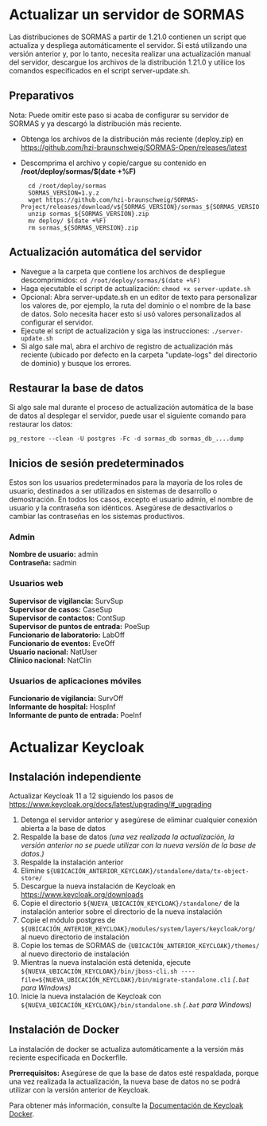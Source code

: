 # Actualizar un servidor de SORMAS
Las distribuciones de SORMAS a partir de 1.21.0 contienen un script que actualiza y despliega automáticamente el servidor. Si está utilizando una versión anterior y, por lo tanto, necesita realizar una actualización manual del servidor, descargue los archivos de la distribución 1.21.0 y utilice los comandos especificados en el script server-update.sh.

## Preparativos
Nota: Puede omitir este paso si acaba de configurar su servidor de SORMAS y ya descargó la distribución más reciente.

* Obtenga los archivos de la distribución más reciente (deploy.zip) en https://github.com/hzi-braunschweig/SORMAS-Open/releases/latest
* Descomprima el archivo y copie/cargue su contenido en **/root/deploy/sormas/$(date +%F)**
        
		cd /root/deploy/sormas
		SORMAS_VERSION=1.y.z
		wget https://github.com/hzi-braunschweig/SORMAS-Project/releases/download/v${SORMAS_VERSION}/sormas_${SORMAS_VERSION}.zip
		unzip sormas_${SORMAS_VERSION}.zip
		mv deploy/ $(date +%F)
		rm sormas_${SORMAS_VERSION}.zip
## Actualización automática del servidor
* Navegue a la carpeta que contiene los archivos de despliegue descomprimidos:
``cd /root/deploy/sormas/$(date +%F)``
* Haga ejecutable el script de actualización:
``chmod +x server-update.sh``
* Opcional: Abra server-update.sh en un editor de texto para personalizar los valores de, por ejemplo, la ruta del dominio o el nombre de la base de datos. Solo necesita hacer esto si usó valores personalizados al configurar el servidor.
* Ejecute el script de actualización y siga las instrucciones:
``./server-update.sh``
* Si algo sale mal, abra el archivo de registro de actualización más reciente (ubicado por defecto en la carpeta "update-logs" del directorio de dominio) y busque los errores.

## Restaurar la base de datos
Si algo sale mal durante el proceso de actualización automática de la base de datos al desplegar el servidor, puede usar el siguiente comando para restaurar los datos:

``pg_restore --clean -U postgres -Fc -d sormas_db sormas_db_....dump``

## Inicios de sesión predeterminados
Estos son los usuarios predeterminados para la mayoría de los roles de usuario, destinados a ser utilizados en sistemas de desarrollo o demostración. En todos los casos, excepto el usuario admin, el nombre de usuario y la contraseña son idénticos. Asegúrese de desactivarlos o cambiar las contraseñas en los sistemas productivos.

### Admin
**Nombre de usuario:** admin  
**Contraseña:** sadmin

### Usuarios web
**Supervisor de vigilancia:** SurvSup  
**Supervisor de casos:** CaseSup  
**Supervisor de contactos:** ContSup  
**Supervisor de puntos de entrada:** PoeSup  
**Funcionario de laboratorio:** LabOff  
**Funcionario de eventos:** EveOff  
**Usuario nacional:** NatUser  
**Clínico nacional:** NatClin  

### Usuarios de aplicaciones móviles
**Funcionario de vigilancia:** SurvOff  
**Informante de hospital:** HospInf  
**Informante de punto de entrada:** PoeInf  

# Actualizar Keycloak

## Instalación independiente

Actualizar Keycloak 11 a 12 siguiendo los pasos de https://www.keycloak.org/docs/latest/upgrading/#_upgrading

1. Detenga el servidor anterior y asegúrese de eliminar cualquier conexión abierta a la base de datos
2. Respalde la base de datos *(una vez realizada la actualización, la versión anterior no se puede utilizar con la nueva versión de la base de datos.)*
3. Respalde la instalación anterior
4. Elimine `${UBICACIÓN_ANTERIOR_KEYCLOAK}/standalone/data/tx-object-store/`
5. Descargue la nueva instalación de Keycloak en https://www.keycloak.org/downloads
6. Copie el directorio `${NUEVA_UBICACIÓN_KEYCLOAK}/standalone/` de la instalación anterior sobre el directorio de la nueva instalación
7. Copie el módulo postgres de `${UBICACIÓN_ANTERIOR_KEYCLOAK}/modules/system/layers/keycloak/org/` al nuevo directorio de instalación
8. Copie los temas de SORMAS de `{UBICACIÓN_ANTERIOR_KEYCLOAK}/themes/` al nuevo directorio de instalación
9. Mientras la nueva instalación está detenida, ejecute `${NUEVA_UBICACIÓN_KEYCLOAK}/bin/jboss-cli.sh ----file=${NUEVA_UBICACIÓN_KEYCLOAK}/bin/migrate-standalone.cli` *(`.bat` para Windows)*
10. Inicie la nueva instalación de Keycloak con `${NUEVA_UBICACIÓN_KEYCLOAK}/bin/standalone.sh` *(`.bat` para Windows)*

## Instalación de Docker

La instalación de docker se actualiza automáticamente a la versión más reciente especificada en Dockerfile.

**Prerrequisitos:** Asegúrese de que la base de datos esté respaldada, porque una vez realizada la actualización, la nueva base de datos no se podrá utilizar con la versión anterior de Keycloak.

Para obtener más información, consulte la [Documentación de Keycloak Docker](https://github.com/hzi-braunschweig/SORMAS-Docker/blob/development/keycloak/README.md).